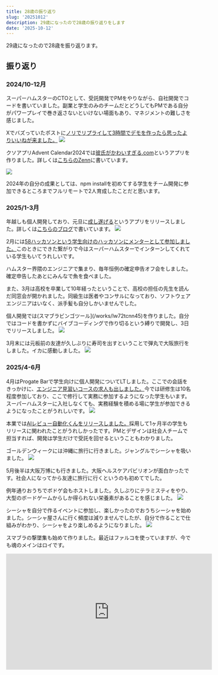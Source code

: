 ```yaml
---
title: 28歳の振り返り
slug: '20251012'
description: 29歳になったので28歳の振り返りをします
date: '2025-10-12'
---
```


29歳になったので28歳を振り返ります。

## 振り返り

### 2024/10-12月

スーパーハムスターのCTOとして、受託開発でPMをやりながら、自社開発でコードを書いていました。副業と学生のみのチームだとどうしてもPMである自分がパワープレイで巻き返さないといけない場面もあり、マネジメントの難しさを感じました。

Xでバズっていたポストに[ノリでリプライして3時間でデモを作ったら思ったよりいいねが来ました。](https://x.com/andmohiko/status/1853135009508667768)
![](./images/redmeat.png)


クソアプリAdvent Calendar2024では[彼氏がかわいすぎる.com](/works/vvra1oofpw)というアプリを作りました。詳しくは[こちらのZenn](https://zenn.dev/andmohiko/articles/d916e356438cfe)に書いています。

![](./images/kareshi-kawaisugiru.png)

2024年の自分の成果としては、npm installを初めてする学生をチーム開発に参加できるところまでフルリモートで2人育成したことだと思います。

### 2025/1-3月

年越しも個人開発しており、元旦に[成し遂げる](/works/iltd9gpzw)というアプリをリリースしました。詳しくは[こちらのブログ](/blogs/nashitogeru)で書いています。
![](./images/nashitogeru.png)

2月には[58ハッカソンという学生向けのハッカソンにメンターとして参加しました。](/blogs/58hackathon2025)このときにできた繋がりで今はスーパーハムスターでインターンしてくれている学生もいてうれしいです。

ハムスター界隈のエンジニアで集まり、毎年恒例の確定申告オフ会をしました。確定申告したあとにみんなで魚を食べました。

また、3月は高校を卒業して10年経ったということで、高校の担任の先生を読んだ同窓会が開かれました。同級生は医者やコンサルになっており、ソフトウェアエンジニアはいなく、派手髪も自分しかいませんでした。

個人開発では(スマブラビンゴツール](/works/lw72tcnn45)を作りました。自分ではコードを書かずにバイブコーディングで作り切るという縛りで開発し、3日でリリースしました。
![](./images/smash-bingo.jpeg)

3月末には元板前の友達が久しぶりに寿司を出すということで弾丸で大阪旅行をしました。イカに感動しました。
![](./images/chaka_ika.jpg)

### 2025/4-6月

4月はProgate Barで学生向けに個人開発についてLTしました。ここでの会話をきっかけに、[エンジニア見習いコースの求人も出しました。](/blogs/engineer-apprenticeship)今では研修生は10名程度参加しており、ここで修行して実務に参加するようになった学生もいます。スーパーハムスターに入社しなくても、実務経験を積める場に学生が参加できるようになったことがうれしいです。
![](./images/progate_bar.jpg)

本業では[AIレビュー自動化くんをリリースしました。](https://prtimes.jp/main/html/rd/p/000000028.000142396.html)採用して1ヶ月半の学生もリリースに関われたことがうれしかったです。PMとデザインは社会人チームで担当すれば、開発は学生だけで受託を回せるということもわかりました。

ゴールデンウィークには沖縄に旅行に行きました。ジャングルでシーシャを吸いました。
![](./images/jungle_shisha.jpg)

5月後半は大阪万博にも行きました。大阪ヘルスケアパビリオンが面白かったです。社会人になってから友達に旅行に行くというのも初めてでした。

例年通りおうちでボドゲ会もホストしました。久しぶりにテラミスティをやり、大型のボードゲームからしか得られない栄養素があることを感じました。
![](./images/boardgame_terra.png)

シーシャを自分で作るイベントに参加し、楽しかったのでおうちシーシャを始めました。シーシャ屋さんに行く頻度は減りませんでしたが、自分で作ることで仕組みがわかり、シーシャをより楽しめるようになりました。
![](./images/myshisha.png)

スマブラの撃墜集も始めて作りました。最近はファルコを使っていますが、今でも魂のメインはロイです。
<iframe width="560" height="315" src="https://www.youtube.com/embed/s6rSrar4yPU?si=qAd8E_WkLAlvJmq5" title="YouTube video player" frameborder="0" allow="accelerometer; autoplay; clipboard-write; encrypted-media; gyroscope; picture-in-picture; web-share" referrerpolicy="strict-origin-when-cross-origin" allowfullscreen />

### 2025/7-9月

この頃は、生成AIを使うほど作業時間が短くなり、時間給で働いている人は逆に赤字になってしまうという問題に悩んでいました。弊社の技術顧問に相談し、全体的にエンジニアメンバーの時給の見直しをするべきだとアドバイスをいただきました。

夏休みにまた沖縄に旅行に行きました。海を眺めながらiPadでコードを書きました。
![](./images/okinawa_sea.jpg)

ハムスター界隈のエンジニアで集まり、シーシャ屋さんを貸し切ってLT会を開きました。貸し切りさせてくださった[御茶ノ水WARP](https://x.com/shishawarp)さんありがとう。
![](./images/shishalt.png)

9月にもProgate Barにまた参加し、[学生向けにLTをしました。](https://youtu.be/vTEjcYRNxr0)ウケてよかったです。

9月末にはTRUNK飲み会がありました。学生の頃のインターン生仲間と現役のインターン生が集まりました。卒業してからもこうして集まれる繋がりがあることが幸せです。

### まとめ

シーシャによりハマる1年間でした。
個人開発も3つリリースできて、旅行もたくさんでき、去年掲げたことを達成できました。

## 29歳の目標

この1年間は、会社で自分がタスクを持ちすぎると、キャパったときに自分が開発チームのボトルネックになってしまうという問題を感じた1年間でした。29歳は自分がいなくても回る開発組織を作ることを目標にしたいです。

## さいごに

今年もよろしくお願いします。
例のアレです [干し芋](https://www.amazon.co.jp/hz/wishlist/ls/2880LJTFXG8VA?ref_=wl_share)